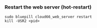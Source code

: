 <!-- usedin: [ _rails/deployment/thin-rack-server.md] -->


### Restart the web server (hot-restart)

	sudo bluepill cloud66_web_server restart
	kill -USR2 <pid>

